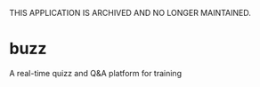 THIS APPLICATION IS ARCHIVED AND NO LONGER MAINTAINED.

# buzz
A real-time quizz and Q&amp;A platform for training
